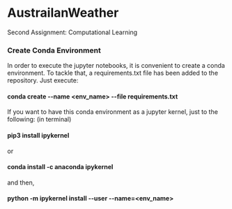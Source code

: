 # AustrailanWeather
Second Assignment: Computational Learning

### Create Conda Environment
In order to execute the jupyter notebooks, it is convenient to create a conda environment. To tackle that, a requirements.txt file has been added to the repository.
Just execute:

#### conda create --name <env_name> --file requirements.txt

If you want to have this conda environment as a jupyter kernel, just to the following:
(in terminal)
#### pip3 install ipykernel
or 
#### conda install -c anaconda ipykernel

and then,
#### python -m ipykernel install --user --name=<env_name>
